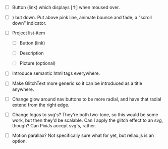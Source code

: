 - [ ] Button (link) which displays [↑] when moused over.
- [ ] ⟩ but down. Put above pink line, animate bounce and fade; a "scroll down" indicator.
- [ ] Project list-item
  - [ ] Button (link)
  - [ ] Description
  - [ ] Picture (optional)



- [ ] Introduce semantic html tags everywhere.

- [ ] Make GlitchText more generic so it can be introduced as a title anywhere.



- [ ] Change glow around nav buttons to be more radial, and have that radial extend from the right edge.
- [ ] Change logos to svg's?
  They're both two-tone, so this would be some work, but then they'd be scalable.
  Can I apply the glitch effect to an svg, though?
  Can PixiJs accept svg's, rather.

- [ ] Motion parallax?
  Not specifically sure what for yet, but rellax.js is an option.